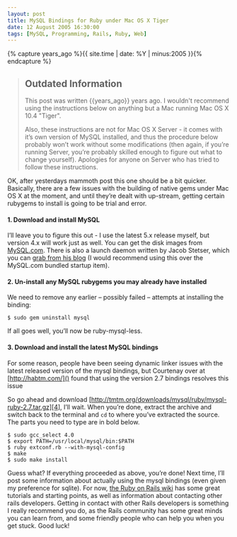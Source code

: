 ```yaml
---
layout: post
title: MySQL Bindings for Ruby under Mac OS X Tiger
date: 12 August 2005 16:30:00
tags: [MySQL, Programming, Rails, Ruby, Web]
---
```


{% capture years_ago %}{{ site.time | date: %Y | minus:2005 }}{% endcapture %}

> ## Outdated Information
>
> This post was written {{years_ago}} years ago. I wouldn't recommend using the instructions below on anything but a Mac running Mac OS X 10.4 "Tiger".
>
> Also, these instructions are not for Mac OS X Server - it comes with it’s own version of MySQL installed, and thus the procedure below probably won’t work without some modifications (then again, if you’re running Server, you’re probably skilled enough to figure out what to change yourself). Apologies for anyone on Server who has tried to follow these instructions.

OK, after yesterdays mammoth post this one should be a bit quicker. Basically, there are a few issues with the building of native gems under Mac OS X at the moment, and until they’re dealt with up-stream, getting certain rubygems to install is going to be trial and error.

#### 1. Download and install MySQL

I’ll leave you to figure this out - I use the latest 5.x release myself, but version 4.x will work just as well. You can get the disk images from [MySQL.com][1]. There is also a launch daemon written by Jacob Stetser, which you can [grab from his blog][2] (I would recommend using this over the MySQL.com bundled startup item).

#### 2. Un-install any MySQL rubygems you may already have installed

We need to remove any earlier – possibly failed – attempts at installing the binding:

    $ sudo gem uninstall mysql

If all goes well, you’ll now be ruby-mysql-less.

#### 3. Download and install the latest MySQL bindings

For some reason, people have been seeing dynamic linker issues with the latest released version of the mysql bindings, but Courtenay over at [http://habtm.com/]() found that using the version 2.7 bindings resolves this issue

So go ahead and download [http://tmtm.org/downloads/mysql/ruby/mysql-ruby-2.7.tar.gz][4], I’ll wait. When you’re done, extract the archive and switch back to the terminal and `cd` to where you’ve extracted the source. The parts you need to type are in bold below.

    $ sudo gcc_select 4.0
    $ export PATH=/usr/local/mysql/bin:$PATH
    $ ruby extconf.rb --with-mysql-config
    $ make
    $ sudo make install

Guess what? If everything proceeded as above, you’re done! Next time, I’ll post some information about actually using the mysql bindings (even given my preference for sqlite). For now, [the Ruby on Rails wiki][3] has some great tutorials and starting points, as well as information about contacting other rails developers. Getting in contact with other Rails developers is something I really recommend you do, as the Rails community has some great minds you can learn from, and some friendly people who can help you when you get stuck. Good luck!

 [1]: http://www.mysql.com/
 [2]: http://blog.unquiet.net/archives/2005/05/19/launchd-item-for-mysql/
 [3]: http://wiki.rubyonrails.com/
 [4]: http://tmtm.org/downloads/mysql/ruby/mysql-ruby-2.7.tar.gz
